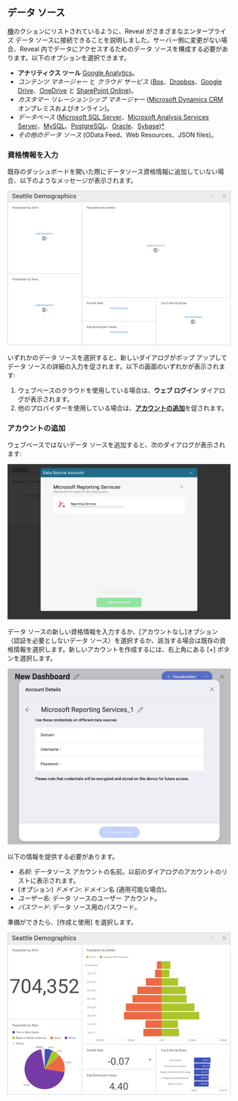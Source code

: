 ## データ ソース

[機](~/jp/general/feature-matrix.md)のクションにリストされているように、Reveal がさまざまなエンタープライズ データ ソースに接続できることを説明しました。サーバー側に変更がない場合、Reveal 内でデータにアクセスするためのデータ ソースを構成する必要があります。以下のオプションを選択できます。

* **アナリティクス ツール** [Google Analytics](google-analytics.md)。
* *コンテンツ マネージャー* と *クラウド サービス* ([Box](box.md)、[Dropbox](dropbox.md)、[Google Drive](google-drive.md)、[OneDrive](onedrive.md) と [SharePoint Online](sharepoint.md))。
* *カスタマー リレーションシップ マネージャー* ([Microsoft Dynamics CRM](microsoft-dynamics-crm.md) オンプレミスおよびオンライン)。
* *データベース* ([Microsoft SQL Server](Microsoft-SQL-Server.md)、[Microsoft Analysis Services Server](Microsoft-Analysis-Services.md)、[MySQL](MySQL.md)、[PostgreSQL](PostgreSQL.md)、[Oracle](Oracle.md)、[Sybase](Sybase.md))[*](~/en/general/feature-matrix.html#databases-web)
* *その他のデータ ソース* (OData Feed、Web Resources、JSON files)。

### 資格情報を入力

既存のダッシュボードを開いた際にデータソース資格情報に追加していない場合、以下のようなメッセージが表示されます。

![addingdatasourceaccount_all](images/addingdatasourceaccount_all.png)

いずれかのデータ ソースを選択すると、新しいダイアログがポップ アップしてデータ ソースの詳細の入力を促されます。以下の画面のいずれかが表示されます:

1. ウェブベースのクラウドを使用している場合は、**ウェブ ログイン** ダイアログが表示されます。
2. 他のプロバイダーを使用している場合は、[**アカウントの追加**](#adding-account)を促されます。

<a name='adding-account'></a>
### アカウントの追加

ウェブベースではないデータ ソースを追加すると、次のダイアログが表示されます:

![Adding Account](images/Adding-Account-All.png)

データ ソースの新しい資格情報を入力するか、[アカウントなし]オプション （認証を必要としないデータ ソース）を選択するか、該当する場合は既存の資格情報を選択します。新しいアカウントを作成するには、右上角にある [+] ボタンを選択します。

![Creating-New-Account](images/Creating-New-Account.png)

以下の情報を提供する必要があります。

* *名前*: データソース アカウントの名前。以前のダイアログのアカウントのリストに表示されます。
* (オプション) *ドメイン*: ドメイン名 (適用可能な場合)。
* *ユーザー名*: データ ソースのユーザー アカウント。
* *パスワード*: データ ソース用のパスワード。

準備ができたら、[作成と使用] を選択します。 

![Email Efforts Credentials dashboard](images/EmailEffortsCredentials.png)
